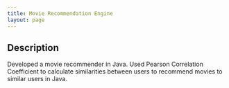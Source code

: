 ```yaml
---
title: Movie Recommendation Engine
layout: page
---
```


## Description

Developed a movie recommender in Java.
Used Pearson Correlation Coefficient to calculate similarities between users to recommend movies to similar users in Java.
